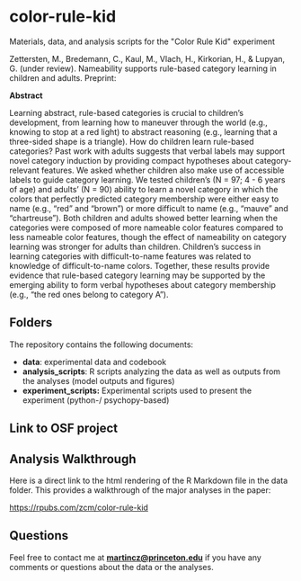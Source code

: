 # color-rule-kid

Materials, data, and analysis scripts for the "Color Rule Kid" experiment

Zettersten, M., Bredemann, C., Kaul, M., Vlach, H., Kirkorian, H., & Lupyan, G. (under review). Nameability supports rule-based category learning in children and adults. Preprint:

**Abstract**

Learning abstract, rule-based categories is crucial to children’s development, from learning how to maneuver through the world (e.g., knowing to stop at a red light) to abstract reasoning (e.g., learning that a three-sided shape is a triangle). How do children learn rule-based categories? Past work with adults suggests that verbal labels may support novel category induction by providing compact hypotheses about category-relevant features. We asked whether children also make use of accessible labels to guide category learning. We tested children’s (N = 97; 4 - 6 years of age) and adults’ (N = 90) ability to learn a novel category in which the colors that perfectly predicted category membership were either easy to name (e.g., “red” and “brown”) or more difficult to name (e.g., “mauve” and “chartreuse”). Both children and adults showed better learning when the categories were composed of more nameable color features compared to less nameable color features, though the effect of nameability on category learning was stronger for adults than children. Children’s success in learning categories with difficult-to-name features was related to knowledge of difficult-to-name colors. Together, these results provide evidence that rule-based category learning may be supported by the emerging ability to form verbal hypotheses about category membership (e.g., “the red ones belong to category A”).

## Folders

The repository contains the following documents:

- **data**: experimental data and codebook
- **analysis_scripts**: R scripts analyzing the data as well as outputs from the analyses (model outputs and figures)
- **experiment_scripts:** Experimental scripts used to present the experiment (python-/ psychopy-based)

## Link to OSF project


## Analysis Walkthrough

Here is a direct link to the html rendering of the R Markdown file in the data folder. This provides a walkthrough of the major analyses in the paper:

https://rpubs.com/zcm/color-rule-kid

## Questions

Feel free to contact me at **martincz@princeton.edu** if you have any comments or questions about the data or the analyses.
